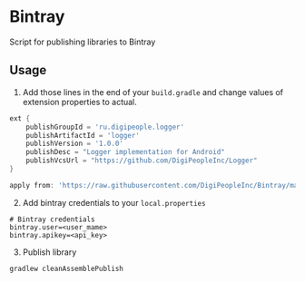 # Bintray
Script for publishing libraries to Bintray

Usage
--------
1. Add those lines in the end of your `build.gradle` and change values of extension properties to actual.
```groovy
ext {
    publishGroupId = 'ru.digipeople.logger'
    publishArtifactId = 'logger'
    publishVersion = '1.0.0'
    publishDesc = "Logger implementation for Android"
    publishVcsUrl = "https://github.com/DigiPeopleInc/Logger"
}

apply from: 'https://raw.githubusercontent.com/DigiPeopleInc/Bintray/master/publish_v1.gradle'
```
2.  Add bintray credentials to your `local.properties`
```properties
# Bintray credentials
bintray.user=<user_mame>
bintray.apikey=<api_key>
```

3. Publish library
```
gradlew cleanAssemblePublish
```